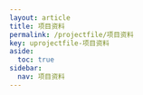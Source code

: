 ```yaml
---
layout: article
title: 项目资料
permalink: /projectfile/项目资料
key: uprojectfile-项目资料
aside:
  toc: true
sidebar:
  nav: 项目资料
---
```




<bro/><bro/>